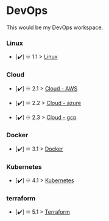 # DevOps

This would be my DevOps workspace.


### Linux

- [✔️] ♾️ 1.1 > [Linux ](linux/linux.md)

### Cloud

- [✔️] ♾️ 2.1 > [Cloud - AWS ](cloud/aws/aws.md) 

- [✔️] ♾️ 2.2 > [Cloud - azure ](cloud/azure/azure.md)

- [✔️] ♾️ 2.3 > [Cloud - gcp ](cloud/gcp/gcp.md)

### Docker

- [✔️] ♾️ 3.1 > [Docker ](docker/docker.md)

### Kubernetes

- [✔️] ♾️ 4.1 > [Kubernetes ](kubernetes/Kubernetes.md)

### terraform

- [✔️] ♾️ 5.1 > [Terraform ](Terraform/terraform.md)


